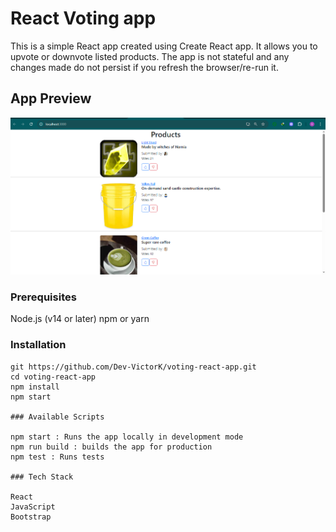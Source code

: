 # React Voting app

This is a simple React app created using Create React app.
It allows you to upvote or downvote listed products.
The app is not stateful and any changes made do not persist if you refresh the browser/re-run it.

## App Preview

![Home Page](./src/assets/screenshots/voting-home.PNG)

### Prerequisites

Node.js (v14 or later)
npm or yarn

### Installation

```bash/powershell
git https://github.com/Dev-VictorK/voting-react-app.git
cd voting-react-app
npm install
npm start

### Available Scripts

npm start : Runs the app locally in development mode
npm run build : builds the app for production
npm test : Runs tests

### Tech Stack

React
JavaScript
Bootstrap